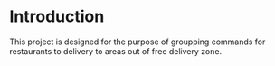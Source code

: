  # Introduction
 This project is designed for the purpose of groupping commands for restaurants to delivery to areas out of free delivery zone. 